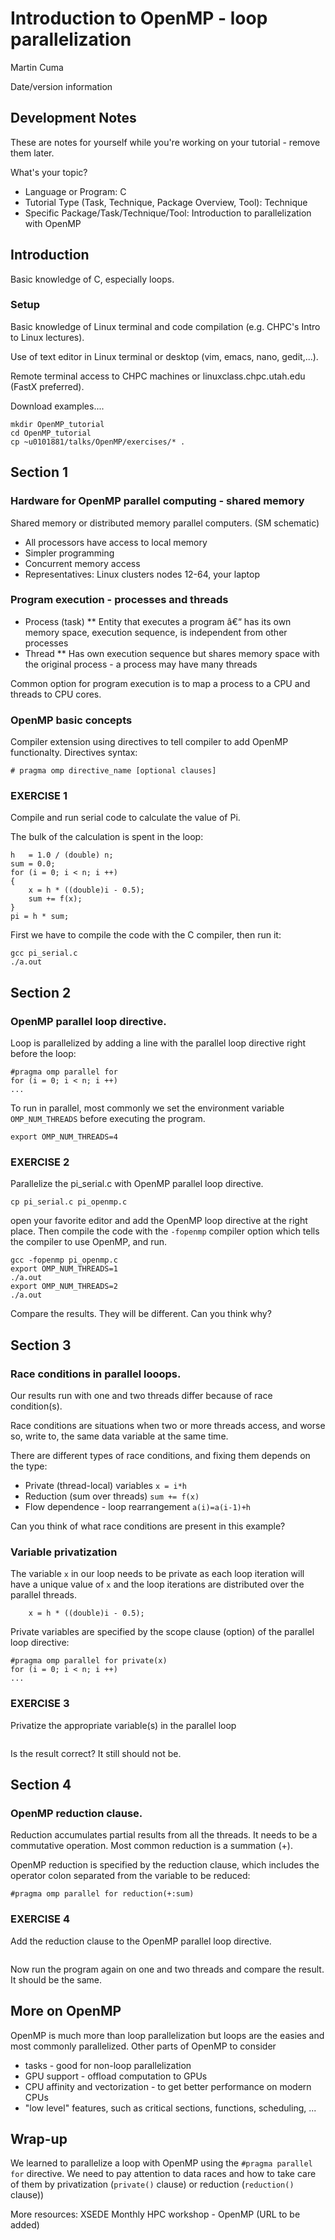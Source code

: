 # Introduction to OpenMP - loop parallelization

Martin Cuma

Date/version information


## Development Notes

These are notes for yourself while you're working on your tutorial - remove them later.

What's your topic?

* Language or Program: C
* Tutorial Type (Task, Technique, Package Overview, Tool):  Technique
* Specific Package/Task/Technique/Tool: Introduction to parallelization with OpenMP



## Introduction

Basic knowledge of C, especially loops.


### Setup

Basic knowledge of Linux terminal and code compilation (e.g. CHPC's Intro to Linux lectures).

Use of text editor in Linux terminal or desktop (vim, emacs, nano, gedit,...).

Remote terminal access to CHPC machines or linuxclass.chpc.utah.edu (FastX preferred).

Download examples....

```
mkdir OpenMP_tutorial
cd OpenMP_tutorial
cp ~u0101881/talks/OpenMP/exercises/* .
```


## Section 1

### Hardware for OpenMP parallel computing - shared memory

Shared memory or distributed memory parallel computers.
(SM schematic)
* All processors have access to local memory
* Simpler programming
* Concurrent memory access
* Representatives: Linux clusters nodes 12-64, your laptop

### Program execution - processes and threads

* Process (task)
** Entity that executes a program â€“ has its own memory
space, execution sequence, is independent from other
processes
* Thread
** Has own execution sequence but shares memory
space with the original process - a process may have
many threads

Common option for program execution is to map a process to a CPU and threads to CPU cores.


### OpenMP basic concepts

Compiler extension using directives to tell compiler to add OpenMP functionalty.
Directives syntax:
```
# pragma omp directive_name [optional clauses]
```

### EXERCISE 1

Compile and run serial code to calculate the value of Pi.

The bulk of the calculation is spent in the loop:
```
h   = 1.0 / (double) n; 
sum = 0.0;
for (i = 0; i < n; i ++)
{
    x = h * ((double)i - 0.5);
    sum += f(x);
}
pi = h * sum;

```

First we have to compile the code with the C compiler, then run it:
```
gcc pi_serial.c
./a.out
```


## Section 2

### OpenMP parallel loop directive.

Loop is parallelized by adding a line with the parallel loop directive right before the loop:
```
#pragma omp parallel for
for (i = 0; i < n; i ++)
...
```

To run in parallel, most commonly we set the environment variable ```OMP_NUM_THREADS``` before executing the program.
```
export OMP_NUM_THREADS=4
```

### EXERCISE 2

Parallelize the pi_serial.c with OpenMP parallel loop directive.
```
cp pi_serial.c pi_openmp.c
```
open your favorite editor and add the OpenMP loop directive at the right place. Then compile the code with the ```-fopenmp``` compiler option which tells the compiler to use OpenMP, and run.
```
gcc -fopenmp pi_openmp.c
export OMP_NUM_THREADS=1
./a.out
export OMP_NUM_THREADS=2 
./a.out
```
Compare the results. They will be different. Can you think why?

## Section 3

### Race conditions in parallel looops.

Our results run with one and two threads differ because of race condition(s). 

Race conditions are situations when two or more threads access, and worse so, write to, the same data variable at the same time.

There are different types of race conditions, and fixing them depends on the type:
* Private (thread-local) variables ```x = i*h```
* Reduction (sum over threads) ```sum += f(x)```
* Flow dependence - loop rearrangement ```a(i)=a(i-1)+h```

Can you think of what race conditions are present in this example?

### Variable privatization

The variable ```x``` in our loop needs to be private as each loop iteration will have a unique value of ```x``` and the loop iterations are distributed over the parallel threads.
```
    x = h * ((double)i - 0.5);
```

Private variables are specified by the scope clause (option) of the parallel loop directive:
```
#pragma omp parallel for private(x)
for (i = 0; i < n; i ++)
...
```


### EXERCISE 3

Privatize the appropriate variable(s) in the parallel loop
```

```
Is the result correct? It still should not be.

## Section 4

### OpenMP reduction clause.

Reduction accumulates partial results from all the threads. It needs to be a commutative operation. Most common reduction is a summation (+).

OpenMP reduction is specified by the reduction clause, which includes the operator colon separated from the variable to be reduced:
```
#pragma omp parallel for reduction(+:sum)
```

### EXERCISE 4

Add the reduction clause to the OpenMP parallel loop directive.
```

```
Now run the program again on one and two threads and compare the result. It should be the same.

## More on OpenMP

OpenMP is much more than loop parallelization but loops are the easies and most commonly parallelized.
Other parts of OpenMP to consider
- tasks - good for non-loop parallelization
- GPU support - offload computation to GPUs
- CPU affinity and vectorization - to get better performance on modern CPUs
- "low level" features, such as critical sections, functions, scheduling, ...

## Wrap-up

We learned to parallelize a loop with OpenMP using the ```#pragma parallel for``` directive.
We need to pay attention to data races and how to take care of them by privatization (```private()``` clause) or reduction (```reduction()``` clause))

More resources: XSEDE Monthly HPC workshop - OpenMP (URL to be added)



